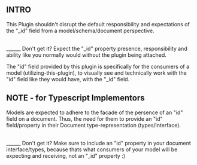 
## INTRO
This Plugin shouldn't disrupt the default responsibility and expectations
of the "_id" field from a model/schema/document perspective. 

<br> ______ Don't get it? Expect the "_id" property presence, responsibility and ability like you normally would without the plugin being attached.

The "id" field provided by this plugin is specifically for the consumers of a model (utilizing-this-plugin), to visually see and technically work with the "id" field like they would have, with the "_id" field.


## NOTE - for Typescript Implementors

Models are expected to adhere to the facade of the persence of an "id" field on a document. Thus, the need for them to provide an "id" field/property in their Document type-representation (types/interface).

<br> ______ Don't get it? Make sure to include an "id" property in your document interface/types, because thats what consumers of your model will be expecting and receiving, not an "_id" property :)